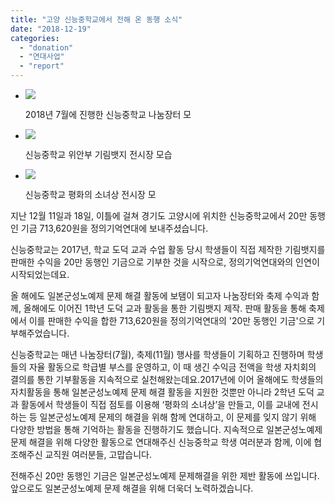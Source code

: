 ```yaml
---
title: "고양 신능중학교에서 전해 온 동행 소식"
date: "2018-12-19"
categories: 
  - "donation"
  - "연대사업"
  - "report"
---
```


- ![](https://womenandwar.net/kr/wp-content/uploads/2018/12/nanumjangteo7wol-1-1024x683.jpg)
    
    2018년 7월에 진행한 신능중학교 나눔장터 모
    
- ![](https://womenandwar.net/kr/wp-content/uploads/2018/12/chukjewianbukilimbaeji-jeonsi-2-1024x768.jpg)
    
    신능중학교 위안부 기림뱃지 전시장 모습
    
- ![](https://womenandwar.net/kr/wp-content/uploads/2018/12/sonyeosang-jeonsi12wol-2.jpg)
    
    신능중학교 평화의 소녀상 전시장 모
    

지난 12월 11일과 18일, 이틀에 걸쳐 경기도 고양시에 위치한 신능중학교에서 20만 동행인 기금 713,620원을 정의기억연대에 보내주셨습니다.  
  
신능중학교는 2017년, 학교 도덕 교과 수업 활동 당시 학생들이 직접 제작한 기림뱃지를 판매한 수익을 20만 동행인 기금으로 기부한 것을 시작으로, 정의기억연대와의 인연이 시작되었는데요.  
  
올 해에도 일본군성노예제 문제 해결 활동에 보탬이 되고자 나눔장터와 축제 수익과 함께, 올해에도 이어진 1학년 도덕 교과 활동을 통한 기림뱃지 제작. 판매 활동을 통해 축제에서 이를 판매한 수익을 합한 713,620원을 정의기억연대의 '20만 동행인 기금'으로 기부해주었습니다.  
  
신능중학교는 매년 나눔장터(7월), 축제(11월) 행사를 학생들이 기획하고 진행하며 학생들의 자율 활동으로 학급별 부스를 운영하고, 이 때 생긴 수익금 전액을 학생 자치회의 결의를 통한 기부활동을 지속적으로 실천해왔는데요.2017년에 이어 올해에도 학생들의 자치활동을 통해 일본군성노예제 문제 해결 활동을 지원한 것뿐만 아니라 2학년 도덕 교과 활동에서 학생들이 직접 점토를 이용해 ‘평화의 소녀상’을 만들고, 이를 교내에 전시하는 등 일본군성노예제 문제의 해결을 위해 함께 연대하고, 이 문제를 잊지 않기 위해 다양한 방법을 통해 기억하는 활동을 진행하기도 했습니다. 지속적으로 일본군성노예제 문제 해결을 위해 다양한 활동으로 연대해주신 신능중학교 학생 여러분과 함께, 이에 협조해주신 교직원 여러분들, 고맙습니다.  
  
전해주신 20만 동행인 기금은 일본군성노예제 문제해결을 위한 제반 활동에 쓰입니다.앞으로도 일본군성노예제 문제 해결을 위해 더욱더 노력하겠습니다.
